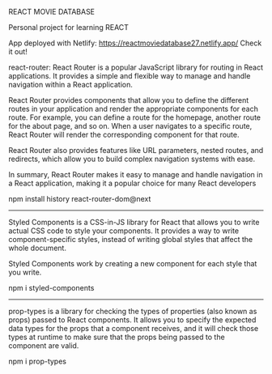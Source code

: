 REACT MOVIE DATABASE

Personal project for learning REACT

App deployed with Netlify: https://reactmoviedatabase27.netlify.app/
Check it out!


react-router: React Router is a popular JavaScript library for routing in React applications. It provides a simple and flexible way to manage and handle navigation within a React application.

React Router provides components that allow you to define the different routes in your application and render the appropriate components for each route. For example, you can define a route for the homepage, another route for the about page, and so on. When a user navigates to a specific route, React Router will render the corresponding component for that route.

React Router also provides features like URL parameters, nested routes, and redirects, which allow you to build complex navigation systems with ease.

In summary, React Router makes it easy to manage and handle navigation in a React application, making it a popular choice for many React developers

npm install history react-router-dom@next

---------------------------------------------------------------------------------------------------------------------------------

Styled Components is a CSS-in-JS library for React that allows you to write actual CSS code to style your components. It provides a way to write component-specific styles, instead of writing global styles that affect the whole document.

Styled Components work by creating a new component for each style that you write.

npm i styled-components

---------------------------------------------------------------------------------------------------------------------------------

prop-types is a library for checking the types of properties (also known as props) passed to React components. It allows you to specify the expected data types for the props that a component receives, and it will check those types at runtime to make sure that the props being passed to the component are valid.

npm i prop-types